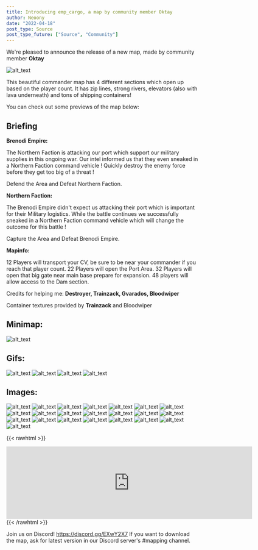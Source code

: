 ```yaml
---
title: Introducing emp_cargo, a map by community member Oktay
author: Neoony
date: "2022-04-18"
post_type: Source
post_type_future: ["Source", "Community"]
---
```



We're pleased to announce the release of a new map, made by community member **Oktay**

![alt_text](CoverSpotlightCargo3.png "Cover")

This beautiful commander map has 4 different sections which open up based on the player count.
It has zip lines, strong rivers, elevators (also with lava underneath) and tons of shipping containers!

You can check out some previews of the map below:


## Briefing
**Brenodi Empire:**

The Northern Faction is attacking our port which support our military supplies in this ongoing war.
Our intel informed us that they even sneaked in a Northern Faction command vehicle !
Quickly destroy the enemy force before they get too big of a threat !

Defend the Area and Defeat Northern Faction.


**Northern Faction:**

The Brenodi Empire didn't expect us attacking their port which is important for their Military logistics.
While the battle continues we successfully sneaked in a Northern Faction command vehicle which will change the outcome for this battle !

Capture the Area and Defeat Brenodi Empire.


**Mapinfo:**

12 Players will transport your CV, be sure to be near your commander if you reach that player count.
22 Players will open the Port Area.
32 Players will open that big gate near main base prepare for expansion.
48 players will allow access to the Dam section.

Credits for helping me: **Destroyer, Trainzack, Gvarados, Bloodwiper**

Container textures provided by **Trainzack**
and Bloodwiper

## Minimap:
![alt_text](minimap-2.png "Minimap")

## Gifs:
![alt_text](Empires-Cargo-Gif1-3.gif "Animated 1")
![alt_text](Empires-Cargo-Gif2-2.gif "Animated 2")
![alt_text](Empires-Cargo-Gif3.gif "Animated 3")
![alt_text](Empires-Cargo-Gif4.gif "Animated 4")

## Images:
![alt_text](hl2_2022-04-16_01-11-57-3.png "Image 1")
![alt_text](hl2_2022-04-16_01-12-35-4.png "Image 2")
![alt_text](hl2_2022-04-16_01-13-50-5.png "Image 3")
![alt_text](hl2_2022-04-16_16-53-00-5.png "Image 4")
![alt_text](hl2_2022-04-16_01-22-10-2.png "Image 5")
![alt_text](hl2_2022-04-16_01-22-41-3.png "Image 6")
![alt_text](hl2_2022-04-16_01-23-35-4.png "Image 7")
![alt_text](hl2_2022-04-16_01-24-11-5.png "Image 8")
![alt_text](hl2_2022-04-16_01-25-32-7.png "Image 9")
![alt_text](hl2_2022-04-16_01-24-42-6.png "Image 10")
![alt_text](hl2_2022-04-16_01-27-11-8.png "Image 11")
![alt_text](hl2_2022-04-16_01-29-10-9.png "Image 12")
![alt_text](hl2_2022-04-16_01-31-01-10.png "Image 13")
![alt_text](hl2_2022-04-16_01-32-55-11.png "Image 14")
![alt_text](hl2_2022-04-16_01-33-41-12.png "Image 15")
![alt_text](hl2_2022-04-16_01-34-09-13.png "Image 16")
![alt_text](hl2_2022-04-16_01-34-55-14.png "Image 17")
![alt_text](hl2_2022-04-16_01-37-03-15.png "Image 18")
![alt_text](hl2_2022-04-16_16-50-57-4.png "Image 19")
![alt_text](hl2_2022-04-16_16-48-12-1.png "Image 20")
![alt_text](hl2_2022-04-16_16-49-20-2.png "Image 21")
![alt_text](hl2_2022-04-16_01-48-16-1.png "Image 22")

{{< rawhtml >}}
<iframe src="https://store.steampowered.com/widget/17740/" frameborder="0" width="646" height="190"></iframe>
{{< /rawhtml >}}

Join us on Discord! https://discord.gg/EXwY2X7
If you want to download the map, ask for latest version in our Discord server's #mapping channel.


